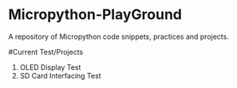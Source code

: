 # Micropython-PlayGround
 A repository of Micropython code snippets,  practices and projects.

 #Current Test/Projects
   1. OLED Display Test
   2. SD Card Interfacing Test
